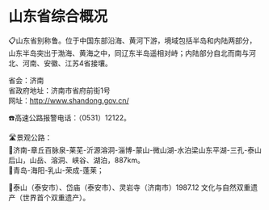 # 山东省综合概况  
📋山东省别称鲁。位于中国东部沿海、黄河下游，境域包括半岛和内陆两部分，山东半岛突出于渤海、黄海之中，同辽东半岛遥相对峙；内陆部分自北而南与河北、河南、安徽、江苏4省接壤。   
  
省会：济南  
省政府地址：济南市省府前街1号  
网址：http://www.shandong.gov.cn/  
  
☎️高速公路报警电话：（0531）12122。   
  
🛣️景观公路：  
🔸济南-章丘百脉泉-莱芜-沂源溶洞-淄博-蒙山-微山湖-水泊梁山东平湖-三孔-泰山后山，山岳、溶洞、峡谷、湖泊，887km。   
🔸青岛-海阳-乳山-荣成-蓬莱；  
  
🏅泰山（泰安市）、岱庙（泰安市）、灵岩寺（济南市）1987.12 文化与自然双重遗产（世界首个双重遗产）。   